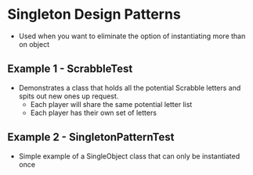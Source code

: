 # Singleton Design Patterns
- Used when you want to eliminate the option of instantiating more than on object

## Example 1 - ScrabbleTest
  - Demonstrates a class that holds all the potential Scrabble letters and spits out new ones up request.
    - Each player will share the same potential letter list
    - Each player has their own set of letters
  
## Example 2 - SingletonPatternTest
  - Simple example of a SingleObject class that can only be instantiated once
    
